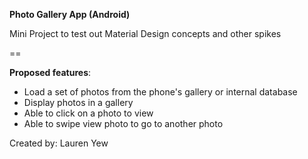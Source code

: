 **Photo Gallery App (Android)**

Mini Project to test out Material Design concepts and other spikes

==

**Proposed features**:
* Load a set of photos from the phone's gallery or internal database
* Display photos in a gallery
* Able to click on a photo to view
* Able to swipe view photo to go to another photo

Created by: Lauren Yew
